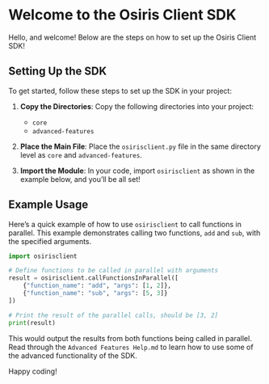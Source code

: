 # Welcome to the Osiris Client SDK

Hello, and welcome! Below are the steps on how to set up the Osiris Client SDK!

## Setting Up the SDK

To get started, follow these steps to set up the SDK in your project:

1. **Copy the Directories**: Copy the following directories into your project:
   - `core`
   - `advanced-features`

2. **Place the Main File**: Place the `osirisclient.py` file in the same directory level as `core` and `advanced-features`.

3. **Import the Module**: In your code, import `osirisclient` as shown in the example below, and you’ll be all set!

## Example Usage

Here’s a quick example of how to use `osirisclient` to call functions in parallel. This example demonstrates calling two functions, `add` and `sub`, with the specified arguments.

```python
import osirisclient

# Define functions to be called in parallel with arguments
result = osirisclient.callFunctionsInParallel([
    {"function_name": "add", "args": [1, 2]},
    {"function_name": "sub", "args": [5, 3]}
])

# Print the result of the parallel calls, should be [3, 2]
print(result)
```

This would output the results from both functions being called in parallel. Read through the `Advanced Features Help.md` to learn how to use some of the advanced functionality of the SDK.

Happy coding!

